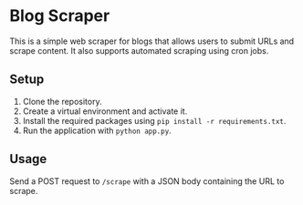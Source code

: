 # Blog Scraper

This is a simple web scraper for blogs that allows users to submit URLs and scrape content. It also supports automated scraping using cron jobs.

## Setup

1. Clone the repository.
2. Create a virtual environment and activate it.
3. Install the required packages using `pip install -r requirements.txt`.
4. Run the application with `python app.py`.

## Usage

Send a POST request to `/scrape` with a JSON body containing the URL to scrape.
